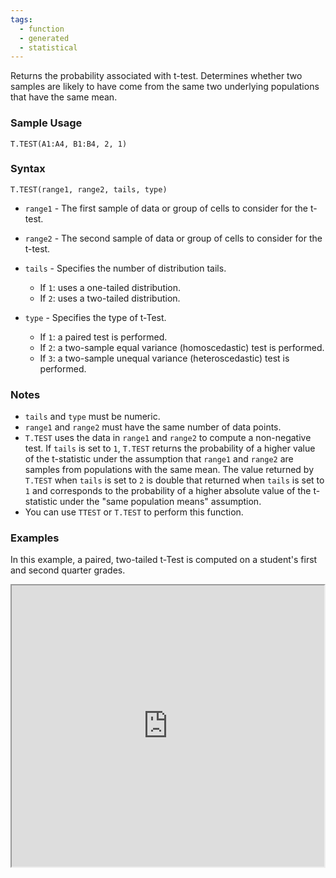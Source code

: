 ```yaml
---
tags:
  - function
  - generated
  - statistical
---
```


Returns the probability associated with t-test. Determines whether two samples are likely to have come from the same two underlying populations that have the same mean.

### Sample Usage

`T.TEST(A1:A4, B1:B4, 2, 1)`

### Syntax

`T.TEST(range1, range2, tails, type)`

* `range1` - The first sample of data or group of cells to consider for the t-test.
* `range2` - The second sample of data or group of cells to consider for the t-test.
* `tails` - Specifies the number of distribution tails.

  + If `1`: uses a one-tailed distribution.
  + If `2`: uses a two-tailed distribution.
* `type` - Specifies the type of t-Test.

  + If `1`: a paired test is performed.
  + If `2`: a two-sample equal variance (homoscedastic) test is performed.
  + If `3`: a two-sample unequal variance (heteroscedastic) test is performed.

### Notes

* `tails` and `type` must be numeric.
* `range1` and `range2` must have the same number of data points.
* `T.TEST` uses the data in `range1` and `range2` to compute a non-negative test. If `tails` is set to `1`, `T.TEST` returns the probability of a higher value of the t-statistic under the assumption that `range1` and `range2` are samples from populations with the same mean. The value returned by `T.TEST` when `tails` is set to  `2` is double that returned when `tails` is set to `1` and corresponds to the probability of a higher absolute value of the t-statistic under the "same population means" assumption.
* You can use `TTEST` or `T.TEST` to perform this function.

### Examples

In this example, a paired, two-tailed t-Test is computed on a student's first and second quarter grades.

<iframe height="450" src="https://docs.google.com/spreadsheets/d/1OvkNshFiPh2P343eNv244viXpiTlF-WtSHpteKF7hzI/pubhtml?widget=true&amp;headers=false" width="500"></iframe>
